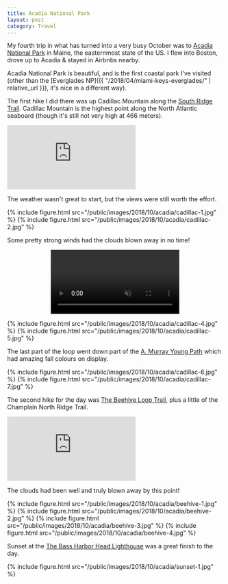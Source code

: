 ```yaml
---
title: Acadia National Park
layout: post
category: Travel
---
```


My fourth trip in what has turned into a very busy October was to [Acadia
National Park](https://www.nps.gov/acad/index.htm) in Maine, the easternmost
state of the US. I flew into Boston, drove up to Acadia & stayed in Airbnbs
nearby.

Acadia National Park is beautiful, and is the first coastal park I've visited
(other than the [Everglades NP]({{ "/2018/04/miami-keys-everglades/" |
relative_url }}), it's nice in a different way).

The first hike I did there was up Cadillac Mountain along the [South Ridge
Trail][alltrails-cadillac-mtn]. Cadillac Mountain is the highest point along
the North Atlantic seaboard (though it's still not very high at 466 meters).

<div class='embed-container'>
  <iframe
    frameborder='0'
    allowtransparency='true'
    scrolling='no'
    src='https://www.strava.com/activities/1917163320/embed/31b00d9d51ec1a74590987901c80c1fd214d39ec'>
  </iframe>
</div>

The weather wasn't great to start, but the views were still worth the effort.

{% include figure.html src="/public/images/2018/10/acadia/cadillac-1.jpg" %}
{% include figure.html src="/public/images/2018/10/acadia/cadillac-2.jpg" %}

Some pretty strong winds had the clouds blown away in no time!

<video style="max-width: 100%; margin: 0 auto; display: block;" autoplay loop muted>
  <source src="{{ "/public/images/2018/10/acadia/cadillac-3.webm" | relative_url }}" type="video/webm; codecs=vp9">
</video>

{% include figure.html src="/public/images/2018/10/acadia/cadillac-4.jpg" %}
{% include figure.html src="/public/images/2018/10/acadia/cadillac-5.jpg" %}

The last part of the loop went down part of the [A. Murray Young
Path][alltrails-murray-young] which had amazing fall colours on display.

{% include figure.html src="/public/images/2018/10/acadia/cadillac-6.jpg" %}
{% include figure.html src="/public/images/2018/10/acadia/cadillac-7.jpg" %}

The second hike for the day was [The Beehive Loop Trail][alltrails-beehive],
plus a little of the Champlain North Ridge Trail.

<div class='embed-container'>
  <iframe
    frameborder='0'
    allowtransparency='true'
    scrolling='no'
    src='https://www.strava.com/activities/1917162852/embed/b4a519b045edae60d0bd3646e2822ff4cd0358e4'>
  </iframe>
</div>

The clouds had been well and truly blown away by this point!

{% include figure.html src="/public/images/2018/10/acadia/beehive-1.jpg" %}
{% include figure.html src="/public/images/2018/10/acadia/beehive-2.jpg" %}
{% include figure.html src="/public/images/2018/10/acadia/beehive-3.jpg" %}
{% include figure.html src="/public/images/2018/10/acadia/beehive-4.jpg" %}

Sunset at the [The Bass Harbor Head Lighthouse][lighthouse] was a great finish to the day.

{% include figure.html src="/public/images/2018/10/acadia/sunset-1.jpg" %}

[alltrails-cadillac-mtn]: https://www.alltrails.com/trail/us/maine/cadillac-mountain-south-ridge-trail
[alltrails-murray-young]: https://www.alltrails.com/trail/us/maine/a-murray-young-path-via-canon-brook-and-dorr-south-ridge-trail
[alltrails-beehive]: https://www.alltrails.com/trail/us/maine/the-beehive-loop-trail
[lighthouse]: https://acadiamagic.com/BassHarborLight.html